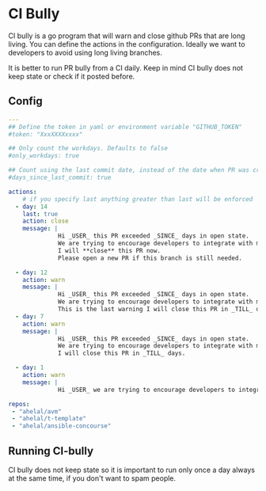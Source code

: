 # CI Bully

CI bully is a go program that will warn and close github PRs that are long living. You can define the actions in the configuration.
Ideally we want to developers to avoid using long living branches.

It is better to run PR bully from a CI daily. Keep in mind CI bully does not keep state or check if it posted before.

## Config
```yaml
---
## Define the token in yaml or environment variable "GITHUB_TOKEN"
#token: "XxxXXXXxxxx"

## Only count the workdays. Defaults to false
#only_workdays: true 

## Count using the last commit date, instead of the date when PR was created. Defaults to false
#days_since_last_commit: true 

actions:
    # if you specify last anything greater than last will be enforced
  - day: 14
    last: true
    action: close
    message: |
              Hi _USER_ this PR exceeded _SINCE_ days in open state.
              We are trying to encourage developers to integrate with master quicker ideally daily.
              I will **close** this PR now.
              Please open a new PR if this branch is still needed.

  - day: 12
    action: warn
    message: |
              Hi _USER_ this PR exceeded _SINCE_ days in open state.
              We are trying to encourage developers to integrate with master quicker ideally daily.
              This is the last warning I will close this PR in _TILL_ days.
  - day: 7
    action: warn
    message: |
              Hi _USER_ this PR exceeded _SINCE_ days in open state.
              We are trying to encourage developers to integrate with master quicker ideally daily.
              I will close this PR in _TILL_ days.

  - day: 1
    action: warn
    message: |
              Hi _USER_ we are trying to encourage developers to integrate with master quicker ideally daily.

repos:
 - "ahelal/avm"
 - "ahelal/t-template"
 - "ahelal/ansible-concourse"
```

## Running CI-bully

CI bully does not keep state so it is important to run only once a day always at the same time, if you don't want to spam people.
